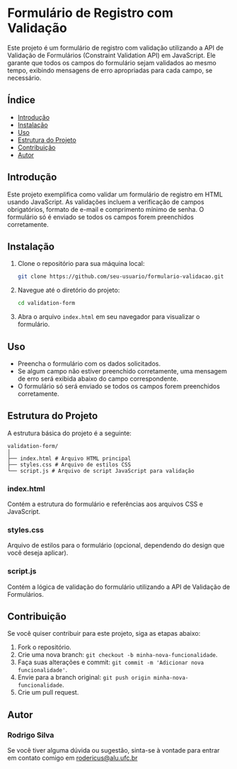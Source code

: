 # Formulário de Registro com Validação

Este projeto é um formulário de registro com validação utilizando a API de Validação de Formulários (Constraint Validation API) em JavaScript. Ele garante que todos os campos do formulário sejam validados ao mesmo tempo, exibindo mensagens de erro apropriadas para cada campo, se necessário.

## Índice

- [Introdução](#introdução)
- [Instalação](#instalação)
- [Uso](#uso)
- [Estrutura do Projeto](#estrutura-do-projeto)
- [Contribuição](#contribuição)
- [Autor](#autor)

## Introdução

Este projeto exemplifica como validar um formulário de registro em HTML usando JavaScript. As validações incluem a verificação de campos obrigatórios, formato de e-mail e comprimento mínimo de senha. O formulário só é enviado se todos os campos forem preenchidos corretamente.

## Instalação

1. Clone o repositório para sua máquina local:

    ```bash
    git clone https://github.com/seu-usuario/formulario-validacao.git
    ```

2. Navegue até o diretório do projeto:

    ```bash
    cd validation-form
    ```

3. Abra o arquivo `index.html` em seu navegador para visualizar o formulário.

## Uso

- Preencha o formulário com os dados solicitados.
- Se algum campo não estiver preenchido corretamente, uma mensagem de erro será exibida abaixo do campo correspondente.
- O formulário só será enviado se todos os campos forem preenchidos corretamente.

## Estrutura do Projeto

A estrutura básica do projeto é a seguinte:
```
validation-form/
│
├── index.html # Arquivo HTML principal
├── styles.css # Arquivo de estilos CSS
└── script.js # Arquivo de script JavaScript para validação
```

### index.html

Contém a estrutura do formulário e referências aos arquivos CSS e JavaScript.

### styles.css

Arquivo de estilos para o formulário (opcional, dependendo do design que você deseja aplicar).

### script.js

Contém a lógica de validação do formulário utilizando a API de Validação de Formulários.

## Contribuição

Se você quiser contribuir para este projeto, siga as etapas abaixo:

1. Fork o repositório.
2. Crie uma nova branch: `git checkout -b minha-nova-funcionalidade`.
3. Faça suas alterações e commit: `git commit -m 'Adicionar nova funcionalidade'`.
4. Envie para a branch original: `git push origin minha-nova-funcionalidade`.
5. Crie um pull request.

## Autor

### Rodrigo Silva
Se você tiver alguma dúvida ou sugestão, sinta-se à vontade para entrar em contato comigo em rodericus@alu.ufc.br
